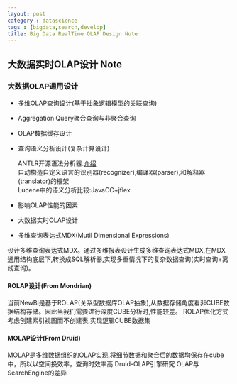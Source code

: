 ```yaml
---
layout: post
category : datascience
tags : [bigdata,search,develop]
title: Big Data RealTime OLAP Design Note
---
```


大数据实时OLAP设计 Note
--------------------------------------------------


### 大数据OLAP通用设计

- 多维OLAP查询设计(基于抽象逻辑模型的关联查询)
- Aggregation Query聚合查询与非聚合查询
- OLAP数据缓存设计
- 查询语义分析设计(复杂计算设计)

    ANTLR开源语法分析器.[介绍](http://www.ibm.com/developerworks/cn/java/j-lo-antlr/) <br />
    自动构造自定义语言的识别器(recognizer),编译器(parser),和解释器(translator)的框架 <br />
    Lucene中的语义分析比较:JavaCC+jflex

- 影响OLAP性能的因素
- 大数据实时OLAP设计
- 多维查询表达式MDX(Mutil Dimensional Expressions) 

设计多维查询表达式MDX。通过多维报表设计生成多维查询表达式MDX,在MDX通用结构底层下,转换成SQL解析器,实现多重情况下的复杂数据查询(实时查询+离线查询)。


#### ROLAP设计(From Mondrian)

当前NewBI是基于ROLAP(关系型数据库OLAP抽象),从数据存储角度看非CUBE数据结构存储。因此当我们需要进行深度CUBE分析时,性能较差。
ROLAP优化方式考虑创建索引视图而不创建表,实现逻辑CUBE数据集

#### MOLAP设计(From Druid)

MOLAP是多维数据组织的OLAP实现,将细节数据和聚合后的数据均保存在cube中，所以以空间换效率，查询时效率高
Druid-OLAP引擎研究
OLAP与SearchEngine的差异


